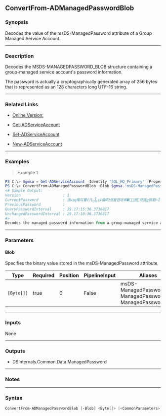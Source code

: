 ConvertFrom-ADManagedPasswordBlob
---------------------------------

### Synopsis
Decodes the value of the msDS-ManagedPassword attribute of a Group Managed Service Account.

---

### Description

Decodes the MSDS-MANAGEDPASSWORD_BLOB structure containing a group-managed service account's password information.

The password is actually a cryptographically generated array of 256 bytes that is represented as an 128 characters long UTF-16 string.

---

### Related Links
* [Online Version:](https://github.com/MichaelGrafnetter/DSInternals/blob/master/Documentation/PowerShell/ConvertFrom-ADManagedPasswordBlob.md)

* [Get-ADServiceAccount](https://docs.microsoft.com/en-us/powershell/module/addsadministration/get-adserviceaccount)

* [Set-ADServiceAccount](https://docs.microsoft.com/en-us/powershell/module/addsadministration/set-adserviceaccount)

* [New-ADServiceAccount](https://docs.microsoft.com/en-us/powershell/module/addsadministration/new-adserviceaccount)

---

### Examples
> Example 1

```PowerShell
PS C:\> $gmsa = Get-ADServiceAccount -Identity 'SQL_HQ_Primary' -Properties 'msDS-ManagedPassword'
PS C:\> ConvertFrom-ADManagedPasswordBlob -Blob $gmsa.'msDS-ManagedPassword'
<# Sample Output:
Version                   : 1
CurrentPassword           : 湤ୟɰ橣낔饔ᦺ几᧾ʞꈠ⿕ՔὬ랭뷾햾咶郸�렇ͧ퀟᝘럓몚ꬶ佩䎖∘Ǐ㦗ן뱷鼹⽩Ⲃ⫝咽㠅Ｅ䠹鸞왶婰鞪
PreviousPassword          :
QueryPasswordInterval     : 29.17:15:36.3736817
UnchangedPasswordInterval : 29.17:10:36.3736817
#>
Decodes the managed password information from a group-managed service account (GMSA) called SQL_HQ_Primary . The user retrieving the managed password needs to be listed in the PrincipalsAllowedToRetrieveManagedPassword property of the GMSA.
```

---

### Parameters
#### **Blob**
Specifies the binary value stored in the msDS-ManagedPassword attribute.

|Type      |Required|Position|PipelineInput|Aliases                                                         |
|----------|--------|--------|-------------|----------------------------------------------------------------|
|`[Byte[]]`|true    |0       |False        |msDS-ManagedPassword<br/>ManagedPassword<br/>ManagedPasswordBlob|

---

### Inputs
None

---

### Outputs
* DSInternals.Common.Data.ManagedPassword

---

### Notes

---

### Syntax
```PowerShell
ConvertFrom-ADManagedPasswordBlob [-Blob] <Byte[]> [<CommonParameters>]
```
